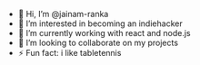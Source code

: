 - 👋 Hi, I’m @jainam-ranka
- 👀 I’m interested in becoming an indiehacker
- 🌱 I’m currently working with react and node.js
- 💞️ I’m looking to collaborate on my projects
- ⚡ Fun fact: i like tabletennis
